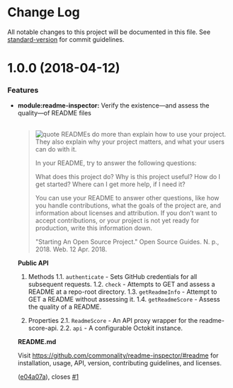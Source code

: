 # Change Log

All notable changes to this project will be documented in this file. See [standard-version](https://github.com/conventional-changelog/standard-version) for commit guidelines.

<a name="1.0.0"></a>

# 1.0.0 (2018-04-12)

### Features

* **module:readme-inspector:** Verify the existence—and assess the quality—of README files<br><br>

  > ![quote][icon-octicon-quote] READMEs do more than explain how to use your project. They also
  > explain why your project matters, and what your users can do with it.
  >
  > In your README, try to answer the following questions:
  >
  > What does this project do?
  > Why is this project useful?
  > How do I get started?
  > Where can I get more help, if I need it?
  >
  > You can use your README to answer other questions, like how you handle
  > contributions, what the goals of the project are, and information about
  > licenses and attribution. If you don’t want to accept contributions, or
  > your project is not yet ready for production, write this information down.
  >
  > "Starting An Open Source Project." Open Source Guides.
  > N. p., 2018. Web. 12 Apr. 2018.

  **Public API**

  1.  Methods
      1.1. `authenticate` - Sets GitHub credentials for all subsequent requests.
      1.2. `check` - Attempts to GET and assess a README at a repo-root directory.
      1.3. `getReadmeInfo` - Attempt to GET a README without assessing it.
      1.4. `getReadmeScore` - Assess the quality of a README.

  2.  Properties
      2.1. `ReadmeScore` - An API proxy wrapper for the readme-score-api.
      2.2. `api` - A configurable Octokit instance.

  **README.md**

  Visit <https://github.com/commonality/readme-inspector/#readme> for
  installation, usage, API, version, contributing guidelines, and licenses.

  ([e04a07a](https://github.com/commonality/readme-inspector/commit/e04a07a)), closes [#1](https://github.com/commonality/readme-inspector/issues/1)

[icon-octicon-quote]: https://cdnjs.cloudflare.com/ajax/libs/octicons/4.4.0/svg/quote.svg
